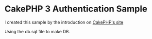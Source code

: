 # CakePHP 3 Authentication Sample

I created this sample by the introduction on [CakePHP's site](http://book.cakephp.org/3.0/en/tutorials-and-examples/blog/blog.html)

Using the db.sql file to make DB.
